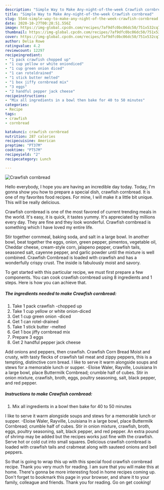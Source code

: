 ```yaml
---
description: "Simple Way to Make Any-night-of-the-week Crawfish cornbread"
title: "Simple Way to Make Any-night-of-the-week Crawfish cornbread"
slug: 5544-simple-way-to-make-any-night-of-the-week-crawfish-cornbread
date: 2020-10-27T00:28:51.556Z
image: https://img-global.cpcdn.com/recipes/7af9dfc0bc06dc50/751x532cq70/crawfish-cornbread-recipe-main-photo.jpg
thumbnail: https://img-global.cpcdn.com/recipes/7af9dfc0bc06dc50/751x532cq70/crawfish-cornbread-recipe-main-photo.jpg
cover: https://img-global.cpcdn.com/recipes/7af9dfc0bc06dc50/751x532cq70/crawfish-cornbread-recipe-main-photo.jpg
author: Delia Rowe
ratingvalue: 4.2
reviewcount: 12297
recipeingredient:
- "1 pack crawfish chopped up"
- "1 cup yellow or white oniondiced"
- "1 cup green onion diced"
- "1 can roteldrained"
- "1 stick butter melted"
- "1 box jiffy cornbread mix"
- "3 eggs"
- "2 handful pepper jack cheese"
recipeinstructions:
- "Mix all ingredients in a bowl then bake for 40 to 50 minutes"
categories:
- Recipe
tags:
- crawfish
- cornbread

katakunci: crawfish cornbread 
nutrition: 287 calories
recipecuisine: American
preptime: "PT37M"
cooktime: "PT57M"
recipeyield: "2"
recipecategory: Lunch

---
```



![Crawfish cornbread](https://img-global.cpcdn.com/recipes/7af9dfc0bc06dc50/751x532cq70/crawfish-cornbread-recipe-main-photo.jpg)

Hello everybody, I hope you are having an incredible day today. Today, I'm gonna show you how to prepare a special dish, crawfish cornbread. It is one of my favorites food recipes. For mine, I will make it a little bit unique. This will be really delicious.

Crawfish cornbread is one of the most favored of current trending meals in the world. It's easy, it is quick, it tastes yummy. It's appreciated by millions every day. They are fine and they look wonderful. Crawfish cornbread is something which I have loved my entire life.

Stir together cornmeal, baking soda, and salt in a large bowl. In another bowl, beat together the eggs, onion, green pepper, pimentos, vegetable oil, Cheddar cheese, cream-style corn, jalapeno pepper, crawfish tails, seasoned salt, cayenne pepper, and garlic powder until the mixture is well combined. Crawfish Cornbread is loaded with crawfish and has a wonderfully crispy crust. The inside is fabulously moist and savory.


To get started with this particular recipe, we must first prepare a few components. You can cook crawfish cornbread using 8 ingredients and 1 steps. Here is how you can achieve that.

<!--inarticleads1-->

##### The ingredients needed to make Crawfish cornbread:

1. Take 1 pack crawfish -chopped up
1. Take 1 cup yellow or white onion-diced
1. Get 1 cup green onion -diced
1. Get 1 can rotel-drained
1. Take 1 stick butter -melted
1. Get 1 box jiffy cornbread mix
1. Prepare 3 eggs
1. Get 2 handful pepper jack cheese


Add onions and peppers, then crawfish. Crawfish Corn Bread Moist and crusty, with tasty flecks of crawfish tail meat and zippy peppers, this is a tempting, distinctive corn bread. I like to serve it warm alongside soups and stews for a memorable lunch or supper. -Eloise Waler, Rayville, Louisiana In a large bowl, place Buttermilk Cornbread; crumble half of cubes. Stir in onion mixture, crawfish, broth, eggs, poultry seasoning, salt, black pepper, and red pepper. 

<!--inarticleads2-->

##### Instructions to make Crawfish cornbread:

1. Mix all ingredients in a bowl then bake for 40 to 50 minutes


I like to serve it warm alongside soups and stews for a memorable lunch or supper. -Eloise Waler, Rayville, Louisiana In a large bowl, place Buttermilk Cornbread; crumble half of cubes. Stir in onion mixture, crawfish, broth, eggs, poultry seasoning, salt, black pepper, and red pepper. An extra pound of shrimp may be added but the recipes works just fine with the crawfish. Serve hot or cold cut into small squares. Delicious crawfish cornbread is loaded with crawfish tails and crabmeat along with sauteed onions and bell peppers. 

So that is going to wrap this up with this special food crawfish cornbread recipe. Thank you very much for reading. I am sure that you will make this at home. There's gonna be more interesting food in home recipes coming up. Don't forget to bookmark this page in your browser, and share it to your family, colleague and friends. Thank you for reading. Go on get cooking!
